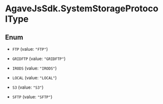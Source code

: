 # AgaveJsSdk.SystemStorageProtocolType

## Enum


* `FTP` (value: `"FTP"`)

* `GRIDFTP` (value: `"GRIDFTP"`)

* `IRODS` (value: `"IRODS"`)

* `LOCAL` (value: `"LOCAL"`)

* `S3` (value: `"S3"`)

* `SFTP` (value: `"SFTP"`)



